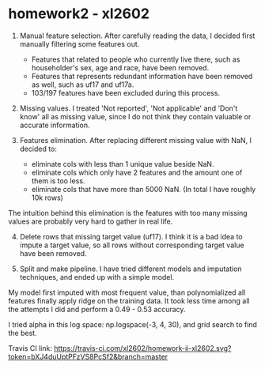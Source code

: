 # homework2 - xl2602

1. Manual feature selection.
After carefully reading the data, I decided first manually filtering some features out.
    * Features that related to people who currently live there, such as householder's sex, age and race, have been removed.
    * Features that represents redundant information have been removed as well, such as uf17 and uf17a.
    * 103/197 features have been excluded during this process.

2. Missing values.
I treated 'Not reported', 'Not applicable' and 'Don't know' all as missing value, since I do not think they contain valuable or accurate information.

3. Features elimination.
After replacing different missing value with NaN, I decided to:
    * eliminate cols with less than 1 unique value beside NaN.
    * eliminate cols which only have 2 features and the amount one of them is too less.
    * eliminate cols that have more than 5000 NaN. (In total I have roughly 10k rows)

The intuition behind this elimination is the features with too many missing values are probably very hard to gather in real life. 

4. Delete rows that missing target value (uf17).
I think it is a bad idea to impute a target value, so all rows without corresponding target value have been removed.

5. Split and make pipeline. 
I have tried different models and imputation techniques, and ended up with a simple model.

My model first imputed with most frequent value, than polynomialized all features finally apply ridge on the training data. It took less time among all the attempts I did and perform a 0.49 - 0.53 accuracy.

I tried alpha in this log space: np.logspace(-3, 4, 30), and grid search to find the best.



Travis CI link: https://travis-ci.com/xl2602/homework-ii-xl2602.svg?token=bXJ4duUptPFzVS8PcSf2&branch=master





